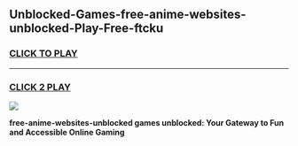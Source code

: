 
## Unblocked-Games-free-anime-websites-unblocked-Play-Free-ftcku
<h3>
<a href="https://premium76.site?title=free-anime-websites-unblocked&ref=12A">CLICK TO PLAY</a></h3>
<hr>

<h3>
<a href="https://premium76.site?title=free-anime-websites-unblocked&ref=12A">CLICK 2 PLAY</a>
  
</h3>

<a href="https://premium76.site?title=free-anime-websites-unblocked&ref=12A"><img src="https://clearcache.store/games.png"></a>


**free-anime-websites-unblocked games unblocked: Your Gateway to Fun and Accessible Online Gaming**
